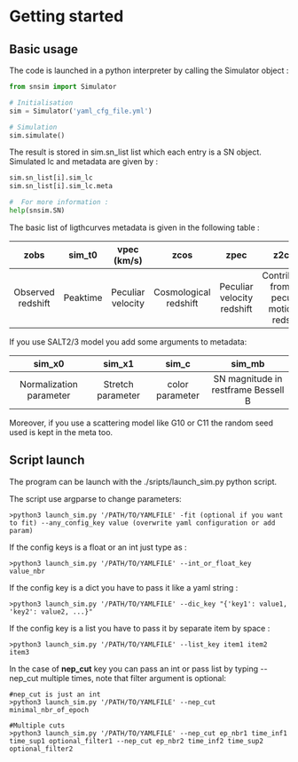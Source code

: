 # Getting started 

## Basic usage

The code is launched in a python interpreter by calling the Simulator object :

```python
from snsim import Simulator

# Initialisation
sim = Simulator('yaml_cfg_file.yml')

# Simulation
sim.simulate()
```

The result is stored in sim.sn_list list which each entry is a SN object. Simulated lc and metadata are given by :
```python
sim.sn_list[i].sim_lc
sim.sn_list[i].sim_lc.meta

#  For more information :
help(snsim.SN)
```
The basic list of ligthcurves metadata is given in the following table :

|       zobs        |  sim_t0  |    vpec (km/s)    |         zcos          |            zpec            |                       z2cmb                       |        zCMB        |      ra (rad)      |   dec (rad)    |          sn id           |           sim_mu           |          m_sct           |
| :---------------: | :------: | :---------------: | :-------------------: | :------------------------: | :-----------------------------------------------: | :----------------: | :----------------: | :------------: | :----------------------: | :------------------------: | :----------------------: |
| Observed redshift | Peaktime | Peculiar velocity | Cosmological redshift | Peculiar velocity redshift | Contribution from our peculiar motion to redshift | CMB frame redshift | SN right ascension | SN declinaison | SN identification number | Simulated distance modulli | Coherent scattering term |

If you use SALT2/3 model you add some arguments to metadata:


|         sim_x0          |      sim_x1       |      sim_c      |               sim_mb                |
| :---------------------: | :---------------: | :-------------: | :---------------------------------: |
| Normalization parameter | Stretch parameter | color parameter | SN magnitude in restframe Bessell B |

Moreover, if you use a scattering model like G10 or C11 the random seed used is kept in the meta too.



## Script launch

The program can be launch with the ./sripts/launch_sim.py python script.

The script use argparse to change parameters:
```shell
>python3 launch_sim.py '/PATH/TO/YAMLFILE' -fit (optional if you want to fit) --any_config_key value (overwrite yaml configuration or add param)
```
If the config keys is a float or an int just type as :
```shell
>python3 launch_sim.py '/PATH/TO/YAMLFILE' --int_or_float_key value_nbr
```
If the config key is a dict you have to pass it like a yaml string :
```shell
>python3 launch_sim.py '/PATH/TO/YAMLFILE' --dic_key "{'key1': value1, 'key2': value2, ...}"
```
If the config key is a list you have to pass it by separate item by space :
```shell
>python3 launch_sim.py '/PATH/TO/YAMLFILE' --list_key item1 item2 item3
```
In the case of **nep_cut** key you can pass an int or pass list by typing --nep_cut multiple times, note that filter argument is optional:
```shell
#nep_cut is just an int
>python3 launch_sim.py '/PATH/TO/YAMLFILE' --nep_cut minimal_nbr_of_epoch

#Multiple cuts
>python3 launch_sim.py '/PATH/TO/YAMLFILE' --nep_cut ep_nbr1 time_inf1 time_sup1 optional_filter1 --nep_cut ep_nbr2 time_inf2 time_sup2 optional_filter2
```